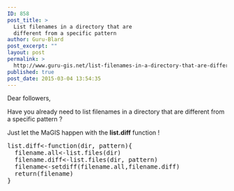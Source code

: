 ```yaml
---
ID: 858
post_title: >
  List filenames in a directory that are
  different from a specific pattern
author: Guru-Blard
post_excerpt: ""
layout: post
permalink: >
  http://www.guru-gis.net/list-filenames-in-a-directory-that-are-different-from-a-specific-pattern/
published: true
post_date: 2015-03-04 13:54:35
---
```

Dear followers,

Have you already need to list filenames in a directory that are different from a specific pattern ?

Just let the MaGIS happen  with the <strong>list.diff</strong> function !

<pre lang='rsplus'>
list.diff<-function(dir, pattern){
  filename.all<-list.files(dir)
  filename.diff<-list.files(dir, pattern)
  filename<-setdiff(filename.all,filename.diff)
  return(filename)
}
</pre>